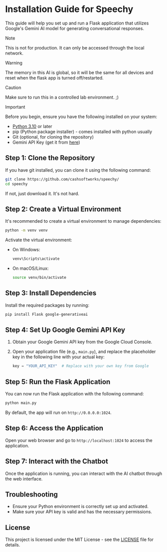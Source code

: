 # Installation Guide for Speechy

This guide will help you set up and run a Flask application that utilizes Google's Gemini AI model for generating conversational responses.

> [!NOTE]
> This is not for production. It can only be accessed through the local network.

> [!WARNING]  
> The memory in this AI is global, so it will be the same for all devices and reset when the flask app is turned off/restarted.

> [!CAUTION]
> Make sure to run this in a controlled lab environment. ;)

> [!IMPORTANT]
> Before you begin, ensure you have the following installed on your system:

- [Python 3.10](https://python.org) or later
- pip (Python package installer) - comes installed with python usually
- Git (optional, for cloning the repository)
- Gemini API Key (get it from [here](https://aistudio.google.com/app/apikey))

## Step 1: Clone the Repository

If you have git installed, you can clone it using the following command:

```bash
git clone https://github.com/cashsoftworks/speechy/
cd speechy
```

If not, just download it. It's not hard.

## Step 2: Create a Virtual Environment

It's recommended to create a virtual environment to manage dependencies:

```bash
python -m venv venv
```

Activate the virtual environment:

- On Windows:

    ```bash
    venv\Scripts\activate
    ```

- On macOS/Linux:

    ```bash
    source venv/bin/activate
    ```

## Step 3: Install Dependencies

Install the required packages by running:

```bash
pip install Flask google-generativeai
```

## Step 4: Set Up Google Gemini API Key

1. Obtain your Google Gemini API key from the Google Cloud Console.
2. Open your application file (e.g., `main.py`), and replace the placeholder key in the following line with your actual key:

   ```python
   key = "YOUR_API_KEY"  # Replace with your own key from Google
   ```

## Step 5: Run the Flask Application

You can now run the Flask application with the following command:

```bash
python main.py
```

By default, the app will run on `http://0.0.0.0:1024`.

## Step 6: Access the Application

Open your web browser and go to `http://localhost:1024` to access the application.

## Step 7: Interact with the Chatbot

Once the application is running, you can interact with the AI chatbot through the web interface.

## Troubleshooting

- Ensure your Python environment is correctly set up and activated.
- Make sure your API key is valid and has the necessary permissions.

## License

This project is licensed under the MIT License - see the [LICENSE](LICENSE) file for details.

